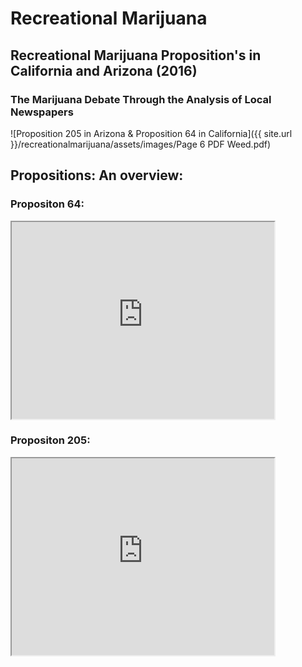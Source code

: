 # Recreational Marijuana

## Recreational Marijuana Proposition's in California and Arizona (2016)
### The Marijuana Debate Through the Analysis of Local Newspapers

![Proposition 205 in Arizona & Proposition 64 in California]({{ site.url }}/recreationalmarijuana/assets/images/Page 6 PDF Weed.pdf)

## Propositions: An overview:

### Propositon 64:

<iframe width="420" height="315" src="https://www.youtube.com/embed/vXNweS-p6OM?ecve"> </iframe>

### Propositon 205:

<iframe width="420" height="315" src="https://www.youtube.com/watch?v=IJXBzaVc8Ag"> </iframe>
